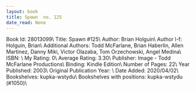 ```yaml
---
layout: book
title: Spawn  no. 125
date_read: None
---
```


Book Id: 28013099\ 
Title: Spawn #125\ 
Author: Brian Holguin\ 
Author l-f: Holguin, Brian\ 
Additional Authors: Todd McFarlane, Brian Haberlin, Allen Martinez, Danny Miki, Victor Olazaba, Tom Orzechowski, Angel  Medina\ 
ISBN: \ 
My Rating: 0\ 
Average Rating: 3.30\ 
Publisher: Image - Todd McFarlane Productions\ 
Binding: Kindle Edition\ 
Number of Pages: 22\ 
Year Published: 2003\ 
Original Publication Year: \ 
Date Added: 2020/04/02\ 
Bookshelves: kupka-wstydu\ 
Bookshelves with positions: kupka-wstydu (#1050)\ 

